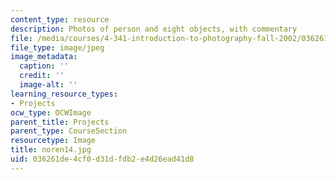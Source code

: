 ```yaml
---
content_type: resource
description: Photos of person and eight objects, with commentary
file: /media/courses/4-341-introduction-to-photography-fall-2002/036261de4cf0d31dfdb2e4d26ead41d8_noren14.jpg
file_type: image/jpeg
image_metadata:
  caption: ''
  credit: ''
  image-alt: ''
learning_resource_types:
- Projects
ocw_type: OCWImage
parent_title: Projects
parent_type: CourseSection
resourcetype: Image
title: noren14.jpg
uid: 036261de-4cf0-d31d-fdb2-e4d26ead41d8
---
```

